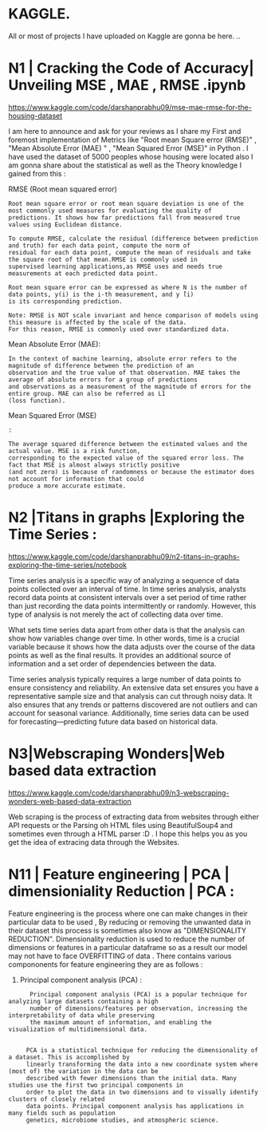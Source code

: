 # **KAGGLE**.
All or most of projects I have uploaded on Kaggle are gonna be here.
..
 # N1 | Cracking the Code of Accuracy| Unveiling MSE , MAE , RMSE .ipynb 

 
 https://www.kaggle.com/code/darshanprabhu09/mse-mae-rmse-for-the-housing-dataset

I am here to announce and ask for your reviews as I share my First and foremost implementation of Metrics like "Root mean Square error (RMSE)" , "Mean Absolute Error (MAE) " , "Mean Squared Error (MSE)" in Python . I have used the dataset of 5000 peoples whose housing were located also I am gonna share about the statistical as well as the Theory knowledge I gained from this :

RMSE (Root mean squared error)
```
Root mean square error or root mean square deviation is one of the most commonly used measures for evaluating the quality of 
predictions. It shows how far predictions fall from measured true values using Euclidean distance.

To compute RMSE, calculate the residual (difference between prediction and truth) for each data point, compute the norm of 
residual for each data point, compute the mean of residuals and take the square root of that mean.RMSE is commonly used in 
supervised learning applications,as RMSE uses and needs true measurements at each predicted data point.

Root mean square error can be expressed as where N is the number of data points, y(i) is the i-th measurement, and y ̂(i) 
is its corresponding prediction.

Note: RMSE is NOT scale invariant and hence comparison of models using this measure is affected by the scale of the data. 
For this reason, RMSE is commonly used over standardized data.
```
Mean Absolute Error (MAE):
```
In the context of machine learning, absolute error refers to the magnitude of difference between the prediction of an 
observation and the true value of that observation. MAE takes the average of absolute errors for a group of predictions 
and observations as a measurement of the magnitude of errors for the entire group. MAE can also be referred as L1 
(loss function).
```
Mean Squared Error (MSE)
```
:

The average squared difference between the estimated values and the actual value. MSE is a risk function, 
corresponding to the expected value of the squared error loss. The fact that MSE is almost always strictly positive 
(and not zero) is because of randomness or because the estimator does not account for information that could 
produce a more accurate estimate.
```

# N2 |Titans in graphs |Exploring the Time Series : 

https://www.kaggle.com/code/darshanprabhu09/n2-titans-in-graphs-exploring-the-time-series/notebook

Time series analysis is a specific way of analyzing a sequence of data points collected over an interval of time. In time series analysis, analysts record data points at consistent intervals over a set period of time 
rather than just recording the data points intermittently or randomly. However, this type of analysis is not merely the act of collecting data over time. 

What sets time series data apart from other data is that the analysis can show how variables change over time. In other words, time is a crucial variable because it shows how the data adjusts over the course of the 
data points as well as the final results. It provides an additional source of information and a set order of dependencies between the data. 

Time series analysis typically requires a large number of data points to ensure consistency and reliability. An extensive data set ensures you have a representative sample size and that analysis can cut through noisy 
data. It also ensures that any trends or patterns discovered are not outliers and can account for seasonal variance. Additionally, time series data can be used for forecasting—predicting future data based on historical data.


# N3|Webscraping Wonders|Web based data extraction 


https://www.kaggle.com/code/darshanprabhu09/n3-webscraping-wonders-web-based-data-extraction


Web scraping is the process of extracting data from websites through either API requests or the Parsing oh HTML files using BeautifulSoup4 and sometimes even through a HTML parser :D . I hope this helps you as you get the idea of extracing data through the Websites. 






# N11 | Feature engineering | PCA | dimensioniality Reduction | PCA : 


Feature engineering is the process where one can make changes in their particular data to be used , By reducing or removing the unwanted data in their dataset this process is sometimes also know as "DIMENSIONALITY REDUCTION". 
 Dimensionality reduction is used to reduce the number of dimensions or features in a particular dataframe so as a result our model may not have to face OVERFITTING of data . There contains various compononents for feature 
 engineering they are as follows : 


1. Principal component analysis (PCA) :
```
      Principal component analysis (PCA) is a popular technique for analyzing large datasets containing a high
      number of dimensions/features per observation, increasing the interpretability of data while preserving
      the maximum amount of information, and enabling the visualization of multidimensional data.


     PCA is a statistical technique for reducing the dimensionality of a dataset. This is accomplished by 
     linearly transforming the data into a new coordinate system where (most of) the variation in the data can be 
     described with fewer dimensions than the initial data. Many studies use the first two principal components in 
     order to plot the data in two dimensions and to visually identify clusters of closely related
     data points. Principal component analysis has applications in many fields such as population 
     genetics, microbiome studies, and atmospheric science.
```
